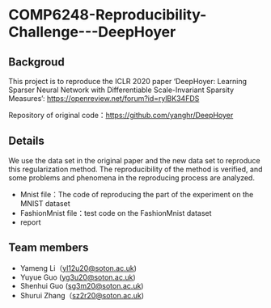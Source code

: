 # COMP6248-Reproducibility-Challenge---DeepHoyer

## Backgroud
This project is to reproduce the ICLR 2020 paper ‘DeepHoyer: Learning Sparser Neural Network with Differentiable Scale-Invariant Sparsity Measures’:
https://openreview.net/forum?id=rylBK34FDS

Repository of original code：https://github.com/yanghr/DeepHoyer

## Details
We use the data set in the original paper and the new data set to reproduce this regularization method. The reproducibility of the method is verified, and some problems and phenomena in the reproducing process are analyzed.
* Mnist file：The code of reproducing the part of the experiment on the MNIST dataset
* FashionMnist file：test code on the FashionMnist dataset
* report

## Team members
* Yameng Li（yl12u20@soton.ac.uk)
* Yuyue Guo	(yg3u20@soton.ac.uk)
* Shenhui Guo	(sg3m20@soton.ac.uk)
* Shurui Zhang（sz2r20@soton.ac.uk)
